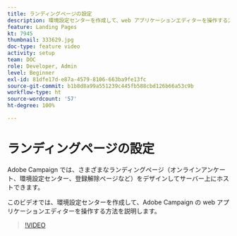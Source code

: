 ```yaml
---
title: ランディングページの設定
description: 環境設定センターを作成して、web アプリケーションエディターを操作する方法を説明します。
feature: Landing Pages
kt: 7945
thumbnail: 333629.jpg
doc-type: feature video
activity: setup
team: DOC
role: Developer, Admin
level: Beginner
exl-id: 81dfe17d-e87a-4579-8106-663ba9fe13fc
source-git-commit: b1b8d8a99a551239c445fb588cbd126b66a53c9b
workflow-type: ht
source-wordcount: '57'
ht-degree: 100%

---
```


# ランディングページの設定

Adobe Campaign では、さまざまなランディングページ（オンラインアンケート、環境設定センター、登録解除ページなど）をデザインしてサーバー上にホストできます。

このビデオでは、環境設定センターを作成して、Adobe Campaign の web アプリケーションエディターを操作する方法を説明します。

>[!VIDEO](https://video.tv.adobe.com/v/333629?quality=12&learn=on)
